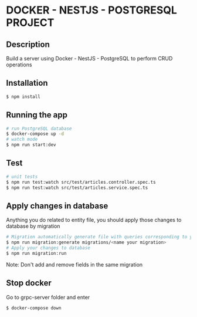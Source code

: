 # DOCKER - NESTJS - POSTGRESQL PROJECT

## Description

Build a server using Docker - NestJS - PostgreSQL to perform CRUD operations

## Installation

```bash
$ npm install
```

## Running the app

```bash
# run PostgreSQL database
$ docker-compose up -d
# watch mode
$ npm run start:dev
```

## Test

```bash
# unit tests
$ npm run test:watch src/test/articles.controller.spec.ts
$ npm run test:watch src/test/articles.service.spec.ts
```

## Apply changes in database
Anything you do related to entity file, you should apply those changes to database by migration

```bash
# Migration automatically generate file with queries corresponding to your actions on entity file
$ npm run migration:generate migrations/<name your migration>
# Apply your changes to database
$ npm run migration:run
```
Note: Don't add and remove fields in the same migration

## Stop docker
Go to grpc-server folder and enter
```bash
$ docker-compose down
```
